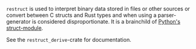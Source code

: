 `restruct` is used to interpret binary data stored in files or other sources or convert
between C structs and Rust types and when using a parser-generator is considered
disproportionate.
It is a brainchild of [Python's struct-module](https://docs.python.org/3/library/struct.html).

See the `restruct_derive`-crate for documentation.